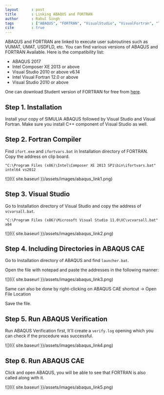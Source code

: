 ```yaml
---
layout      : post
title       : Linking ABAQUS and FORTRAN
author      : Rahul Singh
tags        : ["ABAQUS", "FORTRAN", "VisualStudio", "VisualFortran", "Tutorial" ]
cite        : true
---
```


ABAQUS and FORTRAN are linked to execute user subroutines such as VUMAT, UMAT, USDFLD, etc. 
You can find various versions of ABAQUS and FORTRAN Available. Here is the compatibility list:
- ABAQUS 2017
- Intel Composer XE 2013 or above 
- Visual Studio 2010 or above v6.14
- Intel Visual Fortran 12.0 or above 
- Visual Studio 2010 or above

One can download Student version of FORTRAN for free from [here](https://software.intel.com/en-us/qualify-for-free-software/student).

## Step 1. Installation
Install your copy of SIMULIA ABAQUS followed by Visual Studio and Visual Fortran. Make sure you install C++ component of Visual Studio as well.

## Step 2. Fortran Compiler
Find `ifort.exe` and `ifortvars.bat` in Installation directory of FORTRAN. Copy the address on clip board.

```
"C:\Program Files (x86)\Intel\Composer XE 2013 SP1\bin\ifortvars.bat" intel64 vs2012
```

![]({{ site.baseurl }}/assets/images/abaqus_link1.png)


## Step 3. Visual Studio
Go to Installation directory of Visual Studio and copy the address of `vcvarsall.bat`.

```
"C:\Program Files (x86)\Microsoft Visual Studio 11.0\VC\vcvarsall.bat" x64
```

![]({{ site.baseurl }}/assets/images/abaqus_link2.png)

## Step 4. Including Directories in ABAQUS CAE

Go to Installation directory of ABAQUS and find `launcher.bat`.

Open the file with notepad and paste the addresses in the following manner:

![]({{ site.baseurl }}/assets/images/abaqus_link3.png)

Same can also be done by right-clicking on ABAQUS CAE shortcut → Open File Location

Save the file.

## Step 5. Run ABAQUS Verification

Run ABAQUS Verification first, It'll create a `verify.log` opening which you can check if the procedure was successful.

![]({{ site.baseurl }}/assets/images/abaqus_link4.png)

## Step 6. Run ABAQUS CAE

Click and open ABAQUS, you will be able to see that FORTRAN is also called along with it.

![]({{ site.baseurl }}/assets/images/abaqus_link5.png)